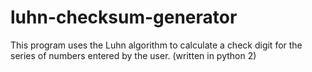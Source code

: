 # luhn-checksum-generator
This program uses the Luhn algorithm to calculate a check digit for the series of numbers entered by the user. (written in python 2)
